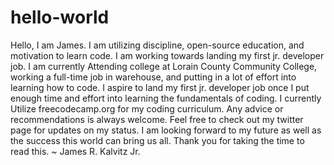 # hello-world
Hello, I am James. I am utilizing discipline, open-source education, and motivation to learn code. I am working towards landing my first jr. developer job. I am currently Attending college at Lorain County Community College, working a full-time job in warehouse, and putting in a lot of effort into learning how to code. I aspire to land my first jr. developer job once I put enough time and effort into learning the fundamentals of coding. I currently Utilize freecodecamp.org for my coding curriculum.  Any advice or recommendations is always welcome. Feel free to check out my twitter page for updates on my status. I am looking forward to my future as well as the success this world can bring us all. Thank you for taking the time to read this. ~ James R. Kalvitz Jr.



